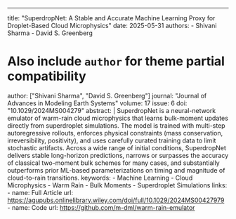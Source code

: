 ---
title: "SuperdropNet: A Stable and Accurate Machine Learning Proxy for Droplet-Based Cloud Microphysics"
date: 2025-05-31
authors:
    - Shivani Sharma
    - David S. Greenberg
# Also include `author` for theme partial compatibility
author: ["Shivani Sharma", "David S. Greenberg"]
journal: "Journal of Advances in Modeling Earth Systems"
volume: 17
issue: 6
doi: "10.1029/2024MS004279"
abstract: |
    SuperdropNet is a neural-network emulator of warm-rain cloud microphysics that learns bulk-moment updates directly from superdroplet simulations. The model is trained with multi-step autoregressive rollouts, enforces physical constraints (mass conservation, irreversibility, positivity), and uses carefully curated training data to limit stochastic artifacts. Across a wide range of initial conditions, SuperdropNet delivers stable long-horizon predictions, narrows or surpasses the accuracy of classical two-moment bulk schemes for many cases, and substantially outperforms prior ML-based parameterizations on timing and magnitude of cloud-to-rain transitions.
keywords:
    - Machine Learning
    - Cloud Microphysics
    - Warm Rain
    - Bulk Moments
    - Superdroplet Simulations
links:
    - name: Full Article
        url: https://agupubs.onlinelibrary.wiley.com/doi/full/10.1029/2024MS00427979
    - name: Code 
        url: https://github.com/m-dml/warm-rain-emulator
